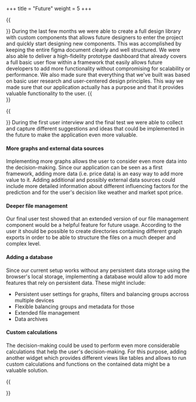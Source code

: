 +++
title = "Future"
weight = 5
+++

{{<section title="Where we're at?">}}
During the last few months we were able to create a full design library with custom components that allows future designers to enter the project and quickly start designing new components.
This was accomplished by keeping the entire figma document clearly and well structured. We were also able to deliver a high-fidelity prototype dashboard that already covers a full basic user flow within a framework that easily allows future developers to add more functionality without compromising for scalability or performance.
We also made sure that everything that we've built was based on basic user research and user-centered design principles. This way we made sure that our application actually has a purpose and that it provides valuable functionality to the user.
{{</section>}}

{{<section title="What's next?">}}
During the first user interview and the final test we were able to collect and capture different suggestions and ideas that could be implemented in the future to make the application even more valuable.

#### More graphs and external data sources
Implementing more graphs allows the user to consider even more data into the decision-making. Since our application can be seen as a first framework, adding more data (i.e. price data) is an easy way to add more value to it.
Adding additional and possibly external data sources could include more detailed information about different influencing factors for the prediction and for the user's decision like weather and market spot price.

#### Deeper file management
Our final user test showed that an extended version of our file management component would be a helpful feature for future usage. According to the user it should be possible to create directories containing different graph exports in order to be able to structure the files on a much deeper and complex level.

#### Adding a database
Since our current setup works without any persistent data storage using the browser's local storage, implementing a database would allow to add more features that rely on persistent data. These might include:
- Persistent user settings for graphs, filters and balancing groups accross multiple devices
- Flexible balancing groups and metadata for those
- Extended file management
- Data archives

#### Custom calculations
The decision-making could be used to perform even more considerable calculations that help the user's decision-making. For this purpose, adding another widget which provides different views like tables and allows to run custom calculations and functions on the contained data might be a valuable solution.

{{</section>}}